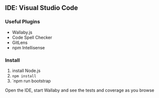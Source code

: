 

## IDE: Visual Studio Code

### Useful Plugins

* Wallaby.js 
* Code Spell Checker
* GitLens
* npm Intellisense

### Install

1. install Node.js
1. `npm install`
1. `npm run bootstrap

Open the IDE, start Wallaby and see the tests and coverage as you browse